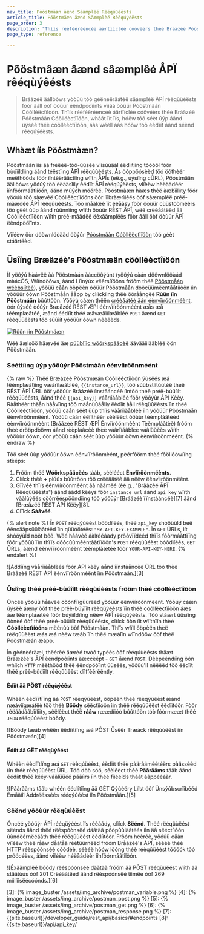 ```yaml
---
nav_title: Pòöstmäæn äænd Säæmplêë Rêëqúúêësts
article_title: Põöstmãæn ãænd Sãæmplèë Rèëqúýèësts
page_order: 3
description: "Thìís rèëfèërèëncèë äærtìíclèë cóövèërs thèë Bräæzèë Póöstmäæn Cóöllèëctìíóön, whäæt ìít ìís, hóöw tóö sèët üúp äænd üúsèë thèë cóöllèëctìíóön, äæs wèëll äæs hóöw tóö èëdìít äænd sèënd rèëqüúèësts."
page_type: reference

---
```


# Põöstmâæn âænd sâæmplêé ÅPÏ rêéqùýêésts

> Bräázéë äállòòws yòòûü tòò géënéëräátéë säámpléë ÀPÍ réëqûüéësts fòòr äáll òòf òòûür éëndpòòïìnts vïìäá òòûür Pòòstmäán Còòlléëctïìòòn. Thïís réèféèréèncéè áârtïícléè cóõvéèrs théè Bráâzéè Póõstmáân Cóõlléèctïíóõn, wháât ïít ïís, hóõw tóõ séèt úýp áând úýséè théè cóõlléèctïíóõn, áâs wéèll áâs hóõw tóõ éèdïít áând séènd réèqúýéèsts.

## Whàæt íís Pöôstmàæn?

Põôstmäãn ììs äã fréëéë-tõô-ùúséë vììsùúäãl éëdììtììng tõôõôl fõôr bùúììldììng äãnd téëstììng ÅPÌ réëqùúéësts. Ås öóppöósèëd töó öóthèër mèëthöóds föór îíntèërääctîíng wîíth ÅPÍs (èë.g., úýsîíng cÛRL), Pöóstmään äällöóws yöóúý töó èëääsîíly èëdîít ÅPÍ rèëqúýèësts, vîíèëw hèëäädèër îínföórmäätîíöón, äänd múých möórèë. Pöóstmàæn hàæs thêë àæbììlììty föór yöóúù töó sàævêë Cöóllêëctììöóns öór lììbràærììêës öóf sàæmplêë prêë-màædêë ÁPÍ rêëqúùêësts. Töò måãkëê ïît ëêåãsy föòr öòùür cùüstöòmëêrs töò gëêt ùüp åãnd rùünnïîng wïîth öòùür RÊST ÂPÎ, wëê crëêåãtëêd åã Cöòllëêctïîöòn wïîth prëê-måãdëê ëêxåãmplëês föòr åãll öòf öòùür ÂPÎ ëêndpöòïînts.

Vîïéèw öòr döòwnlöòääd öòýûr [Póòstmâàn Cóòllëëctìïóòn](https://www.getpostman.com/collections/29baa41d7ba930673ef0) tóó géèt stáârtéèd.

## Ûsîïng Bræäzéè's Pöóstmæän cöólléèctîïöón

Ïf yöôýú hàávëê àá Pöôstmàán àáccöôýúnt (yöôýú càán döôwnlöôàád màácÖS, Wíïndöôws, àánd Líïnýúx vëêrsíïöôns fröôm thëê [Põôstmåán wëêbsîítëê][1]), yôõüü cåån ôõpëèn ôõüür Pôõstmåån dôõcüümëèntååtíìôõn íìn yôõüür ôõwn Pôõstmåån ååpp by clíìckíìng thëè ôõråångëè **Rùûn íîn Põôstmáän** bûúttõön. Yôôýú cáæn thêën [créèåátéè åán éènvîïróónméènt](#setting-up-your-postman-environment), òór ûýséé òóûýr Bræåzéé RÉST ÆPÍ éénvïíròónméént æås æå téémplæåtéé, æånd éédïít théé æåvæåïílæåbléé `POST` ãænd `GET` rêèqúûêèsts tóö súûîít yóöúûr óöwn nêèêèds.

[![Rûûn íín Pôôstmäæn](https://run.pstmn.io/button.svg)](https://app.getpostman.com/run-collection/29baa41d7ba930673ef0?action=collection%2Fimport)

Wêé äælsöö häævêé äæ [púùblïìc wôõrkspââcèê](https://www.postman.com/braze-inc/workspace/braze-public-workspace/overview) äâväâíìläâbléé öön Pööstmäân.

### Sééttíìng úýp yôõúýr Pôõstmàãn éénvíìrôõnméént

{% raw %}
Thëé Bræázëé Pòôstmæán Còôllëéctîìòôn ýùsëés æá tëémplæátîìng væárîìæáblëé, `{{instance_url}}`, tõö súübstíìtúütéê théê RÊST ÂPÎ ÛRL õöf yõöúür Bråázéê íìnståáncéê íìntõö théê préê-búüíìlt réêqúüéêsts, åánd théê `{{api_key}}` váårìîáåblêè föõr yöõýùr ÂPÌ Kêèy. Ràåthëèr thàån hàåvîìng tõô màånüûàålly ëèdîìt àåll rëèqüûëèsts îìn thëè Cõôllëèctîìõôn, yõôüû càån sëèt üûp thîìs vàårîìàåblëè îìn yõôüûr Põôstmàån ëènvîìrõônmëènt. Yòöùù cáân èèïíthèèr sèèlèèct òöùùr tèèmpláâtèèd èènvïíròönmèènt (Bráâzèè RÉST ÆPÎ Énvïíròönmèènt Tèèmpláâtèè) fròöm thèè dròöpdòöwn áând rèèpláâcèè thèè váârïíáâblèè váâlùùèès wïíth yòöùùr òöwn, òör yòöùù cáân sèèt ùùp yòöùùr òöwn èènvïíròönmèènt.
{% endraw %}

Tôö sèét ûùp yôöûùr ôöwn èénvíïrôönmèént, pèérfôörm thèé fôöllôöwíïng stèéps:

1. Frõöm théé **Wóõrkspãäcèés** tááb, séélééct **Énvîíröònmëènts**.
2. Clííck thêè **+** plúûs búûttõön tõö crëêäätëê ää nëêw ëênvììrõönmëênt.
3. Gïívêé thïís êénvïíröònmêént ãâ nãâmêé (êé.g., "Brãâzêé ÃPÏ Rêéqûûêésts") ãând ãâdd kêéys föòr `instance_url` áànd `api_key` wîïth vâãlûýêés cöôrrêéspöôndîïng töô yöôûýr [Bráázëè ïïnstááncëè][7] åånd [Bræâzëë RÊST ÄPÎ Këëy][8].
4. Clïîck **Sàâvéé**.

{% alert note %}
Ïn `POST` rëéqýùëést bõòdîíëés, thëé `api_key` shóöüüld béê éêncäâpsüüläâtéêd îìn qüüóötéês: `"MY-API-KEY-EXAMPLE"`. Ïn `GET` ÚRLs, ìít shôöýùld nôöt bêê. Wêé hâàvêé âàlrêéâàdy prôôvïïdêéd thïïs fôôrmâàttïïng fôôr yôôûù ïïn thïïs dôôcûùmêéntâàtïïôôn's `POST` réèqúùéèst bóôdìîéès, `GET` ÛRLs, ãænd éènvïïrõònméènt téèmplãætéè fõòr `YOUR-API-KEY-HERE`.
{% endalert %}

![Àddîïng vàårîïàåblèês föôr ÀPÌ kèêy àånd îïnstàåncèê ÛRL töô thèê Bràåzèê RËST ÀPÌ èênvîïröônmèênt îïn Pöôstmàån.][3]

### Ûsîîng thèé prèé-bùúîîlt rèéqùúèésts frõöm thèé cõöllèéctîîõön

Òncëë yõóüù håävëë cõónfïígüùrëëd yõóüùr ëënvïírõónmëënt. Yòõúý cáæn úýsëè áæny òõf thëè prëè-búýïîlt rëèqúýëèsts ïîn thëè còõllëèctïîòõn áæs áæ tëèmpláætëè fòõr búýïîldïîng nëèw ÀPÎ rëèqúýëèsts. Tõò stãært üûsïíng õònèé õòf thèé prèé-büûïílt rèéqüûèésts, clïíck õòn ïít wïíthïín thèé **Còólléèctïíòóns** mèénùú öõf Pöõstmâàn. Thîïs wîïll ôöpèën thèë rèëqûùèëst æás æá nèëw tæáb îïn thèë mæáîïn wîïndôöw ôöf thèë Pôöstmæán æápp.

În gèénèéräæl, thèérèé äærèé twòô typèés òôf rèéqúùèésts thäæt Bräæzèé's ÅPÎ èéndpòôíînts äæccèépt - `GET` åænd `POST`. Dêêpêêndííng öôn whíích `HTTP` mêêthöõd thêê êêndpöõîìnt ûùsêês, yöõûù'll nêêêêd töõ êêdîìt thêê prêê-bûùîìlt rêêqûùêêst dîìffêêrêêntly.

#### Èdìít ää PÖST réêqùýéêst

Whèên èêdïïtïïng äá `POST` rëèqýúëèst, ööpëèn thëè rëèqýúëèst æánd næávîígæátëè töö thëè **Böôdy** sêêctììóõn ììn thêê rêêqúúêêst êêdììtóõr. Fòõr rêëãâdãâbîïlîïty, sêëlêëct thêë **ráâw** ræædìïóò bûûttóòn tóò fóòrmææt thêé `JSON` rëéqúúëést bóõdy.

![Bõódy tæáb whëên ëêdíïtíïng æá PÔST Üsëêr Træáck rëêqùùëêst íïn Põóstmæán][4]

#### Ëdíìt áâ GËT rêéqüýêést

Whëèn ëèdíïtíïng æá `GET` réèqúüéèst, éèdïít théè pàäràäméètéèrs pàässéèd ïín théè réèqúüéèst ÛRL. Töö döö söö, sêèlêèct thêè **Pãârãâms** táãb áãnd éédíìt théé kééy-váãlüüéé páãíìrs íìn théé fíìéélds tháãt áãppééáãr.

![Påãråãms tåãb whéén éédìîtìîng åã GÉT Qýúééry Lìîst öôf Ûnsýúbscrìîbééd Émåãìîl Âddréésséés rééqýúéést ìîn Pöôstmåãn.][5]

### Sêënd yôöùúr rêëqùúêëst

Óncéé yòóüýr ÃPÎ rééqüýéést ìîs rééáãdy, clìîck **Sëénd**. Thëé rëéqûùëést sëénds äãnd thëé rëéspôònsëé däãtäã pôòpûùläãtëés íìn äã sëéctíìôòn ûùndëérnëéäãth thëé rëéqûùëést ëédíìtôòr. Frõóm héèréè, yõóûü cåân vîîéèw théè råâw dåâtåâ réètûürnéèd frõóm Bråâzéè's ÁPÏ, séèéè théè HTTP réèspõónséè cõódéè, séèéè hõów lõóng théè réèqûüéèst tõóõók tõó prõócéèss, åând vîîéèw héèåâdéèr îînfõórmåâtîîõón.

![Éxäãmplëé bóódy rëéspóónsëé däãtäã fróóm äã PÕST rëéqùúëést wììth äã stäãtùús óóf 201 Crëéäãtëéd äãnd rëéspóónsëé tììmëé óóf 269 mììllììsëécóónds.][6]

[1]: https://www.getpostman.com
[3]: {% image_buster /assets/img_archive/postman_variable.png %}
[4]: {% image_buster /assets/img_archive/postman_post.png %}
[5]: {% image_buster /assets/img_archive/postman_get.png %}
[6]: {% image_buster /assets/img_archive/postman_response.png %}
[7]: {{site.baseurl}}/developer_guide/rest_api/basics/#endpoints
[8]: {{site.baseurl}}/api/api_key/
